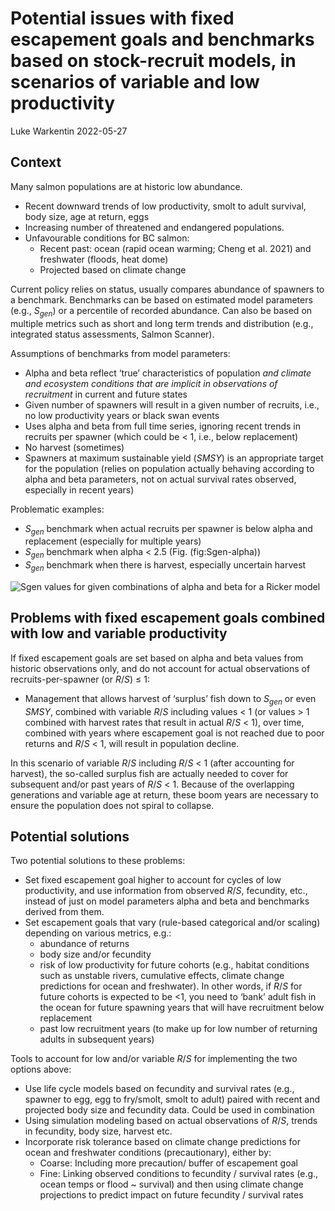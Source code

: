 Potential issues with fixed escapement goals and benchmarks based on
stock-recruit models, in scenarios of variable and low productivity
================
Luke Warkentin
2022-05-27

## Context

Many salmon populations are at historic low abundance.

-   Recent downward trends of low productivity, smolt to adult survival,
    body size, age at return, eggs
-   Increasing number of threatened and endangered populations.
-   Unfavourable conditions for BC salmon:
    -   Recent past: ocean (rapid ocean warming; Cheng et al. 2021) and
        freshwater (floods, heat dome)
    -   Projected based on climate change

Current policy relies on status, usually compares abundance of spawners
to a benchmark. Benchmarks can be based on estimated model parameters
(e.g., $S_{gen}$) or a percentile of recorded abundance. Can also be
based on multiple metrics such as short and long term trends and
distribution (e.g., integrated status assessments, Salmon Scanner).

Assumptions of benchmarks from model parameters:

-   Alpha and beta reflect ‘true’ characteristics of population *and
    climate and ecosystem conditions that are implicit in observations
    of recruitment* in current and future states
-   Given number of spawners will result in a given number of recruits,
    i.e., no low productivity years or black swan events
-   Uses alpha and beta from full time series, ignoring recent trends in
    recruits per spawner (which could be \< 1, i.e., below replacement)
-   No harvest (sometimes)
-   Spawners at maximum sustainable yield ($SMSY$) is an appropriate
    target for the population (relies on population actually behaving
    according to alpha and beta parameters, not on actual survival rates
    observed, especially in recent years)

Problematic examples:

-   $S_{gen}$ benchmark when actual recruits per spawner is below alpha
    and replacement (especially for multiple years)
-   $S_{gen}$ benchmark when alpha \< 2.5 (Fig. (fig:Sgen-alpha))
-   $S_{gen}$ benchmark when there is harvest, especially uncertain
    harvest

![Sgen values for given combinations of alpha and beta for a Ricker
model](figures/fig_Sgen~alpha.png)

## Problems with fixed escapement goals combined with low and variable productivity

If fixed escapement goals are set based on alpha and beta values from
historic observations only, and do not account for actual observations
of recruits-per-spawner (or $R/S$) $\leq$ 1:

-   Management that allows harvest of ‘surplus’ fish down to $S_{gen}$
    or even $SMSY$, combined with variable $R/S$ including values \< 1
    (or values \> 1 combined with harvest rates that result in actual
    $R/S$ \< 1), over time, combined with years where escapement goal is
    not reached due to poor returns and $R/S$ \< 1, will result in
    population decline.

In this scenario of variable $R/S$ including $R/S$ \< 1 (after
accounting for harvest), the so-called surplus fish are actually needed
to cover for subsequent and/or past years of $R/S$ \< 1. Because of the
overlapping generations and variable age at return, these boom years are
necessary to ensure the population does not spiral to collapse.

## Potential solutions

Two potential solutions to these problems:

-   Set fixed escapement goal higher to account for cycles of low
    productivity, and use information from observed $R/S$, fecundity,
    etc., instead of just on model parameters alpha and beta and
    benchmarks derived from them.
-   Set escapement goals that vary (rule-based categorical and/or
    scaling) depending on various metrics, e.g.:
    -   abundance of returns
    -   body size and/or fecundity
    -   risk of low productivity for future cohorts (e.g., habitat
        conditions such as unstable rivers, cumulative effects, climate
        change predictions for ocean and freshwater). In other words, if
        $R/S$ for future cohorts is expected to be \<1, you need to
        ‘bank’ adult fish in the ocean for future spawning years that
        will have recruitment below replacement
    -   past low recruitment years (to make up for low number of
        returning adults in subsequent years)

Tools to account for low and/or variable $R/S$ for implementing the two
options above:

-   Use life cycle models based on fecundity and survival rates (e.g.,
    spawner to egg, egg to fry/smolt, smolt to adult) paired with recent
    and projected body size and fecundity data. Could be used in
    combination
-   Using simulation modeling based on actual observations of $R/S$,
    trends in fecundity, body size, harvest etc.
-   Incorporate risk tolerance based on climate change predictions for
    ocean and freshwater conditions (precautionary), either by:
    -   Coarse: Including more precaution/ buffer of escapement goal
    -   Fine: Linking observed conditions to fecundity / survival rates
        (e.g., ocean temps or flood \~ survival) and then using climate
        change projections to predict impact on future fecundity /
        survival rates
